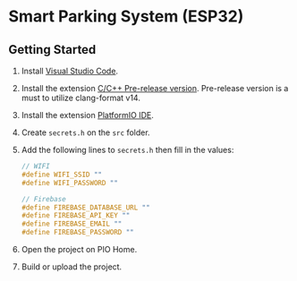 # Smart Parking System (ESP32)

## Getting Started

1. Install [Visual Studio Code](https://code.visualstudio.com).
2. Install the extension [C/C++ Pre-release version](https://marketplace.visualstudio.com/items?itemName=ms-vscode.cpptools). Pre-release version is a must to utilize clang-format v14.
3. Install the extension [PlatformIO IDE](https://marketplace.visualstudio.com/items?itemName=platformio.platformio-ide).
4. Create `secrets.h` on the `src` folder.
5. Add the following lines to `secrets.h` then fill in the values:

   ```cpp
   // WIFI
   #define WIFI_SSID ""
   #define WIFI_PASSWORD ""

   // Firebase
   #define FIREBASE_DATABASE_URL ""
   #define FIREBASE_API_KEY ""
   #define FIREBASE_EMAIL ""
   #define FIREBASE_PASSWORD ""
   ```

6. Open the project on PIO Home.
7. Build or upload the project.
